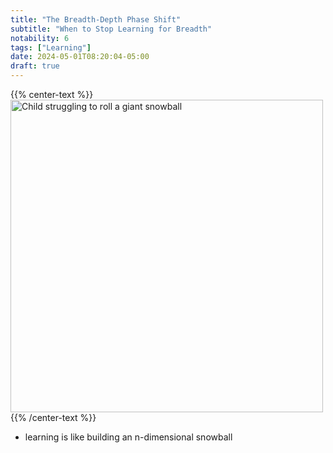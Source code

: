 ```yaml
---
title: "The Breadth-Depth Phase Shift"
subtitle: "When to Stop Learning for Breadth"
notability: 6
tags: ["Learning"]
date: 2024-05-01T08:20:04-05:00
draft: true
---
```


{{% center-text %}}
<img src="/images/snowball-rolling.jpg" alt="Child struggling to roll a giant snowball" height="500px"/>
{{% /center-text %}}

- learning is like building an n-dimensional snowball
